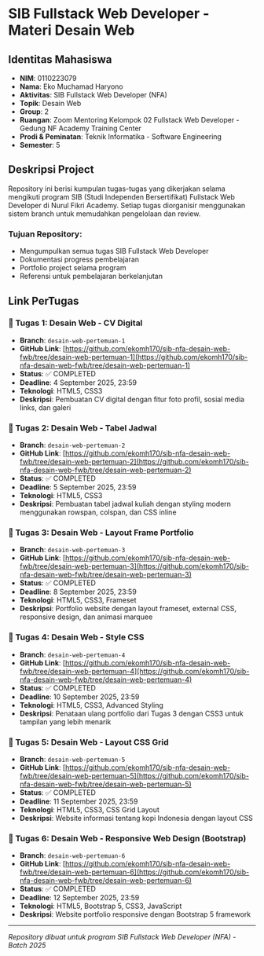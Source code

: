# SIB Fullstack Web Developer - Materi Desain Web

## Identitas Mahasiswa
- **NIM**: 0110223079
- **Nama**: Eko Muchamad Haryono
- **Aktivitas**: SIB Fullstack Web Developer (NFA)
- **Topik**: Desain Web
- **Group**: 2
- **Ruangan**: Zoom Mentoring Kelompok 02 Fullstack Web Developer - Gedung NF Academy Training Center
- **Prodi & Peminatan**: Teknik Informatika - Software Engineering
- **Semester**: 5

## Deskripsi Project
Repository ini berisi kumpulan tugas-tugas yang dikerjakan selama mengikuti program SIB (Studi Independen Bersertifikat) Fullstack Web Developer di Nurul Fikri Academy. Setiap tugas diorganisir menggunakan sistem branch untuk memudahkan pengelolaan dan review.

### Tujuan Repository:
- Mengumpulkan semua tugas SIB Fullstack Web Developer
- Dokumentasi progress pembelajaran
- Portfolio project selama program
- Referensi untuk pembelajaran berkelanjutan

## Link PerTugas

### 🎯 Tugas 1: Desain Web - CV Digital
- **Branch**: `desain-web-pertemuan-1`
- **GitHub Link**: [https://github.com/ekomh170/sib-nfa-desain-web-fwb/tree/desain-web-pertemuan-1](https://github.com/ekomh170/sib-nfa-desain-web-fwb/tree/desain-web-pertemuan-1)
- **Status**: ✅ COMPLETED
- **Deadline**: 4 September 2025, 23:59
- **Teknologi**: HTML5, CSS3
- **Deskripsi**: Pembuatan CV digital dengan fitur foto profil, sosial media links, dan galeri

### 🎯 Tugas 2: Desain Web - Tabel Jadwal
- **Branch**: `desain-web-pertemuan-2`
- **GitHub Link**: [https://github.com/ekomh170/sib-nfa-desain-web-fwb/tree/desain-web-pertemuan-2](https://github.com/ekomh170/sib-nfa-desain-web-fwb/tree/desain-web-pertemuan-2)
- **Status**: ✅ COMPLETED
- **Deadline**: 5 September 2025, 23:59
- **Teknologi**: HTML5, CSS3
- **Deskripsi**: Pembuatan tabel jadwal kuliah dengan styling modern menggunakan rowspan, colspan, dan CSS inline

### 🎯 Tugas 3: Desain Web - Layout Frame Portfolio
- **Branch**: `desain-web-pertemuan-3`
- **GitHub Link**: [https://github.com/ekomh170/sib-nfa-desain-web-fwb/tree/desain-web-pertemuan-3](https://github.com/ekomh170/sib-nfa-desain-web-fwb/tree/desain-web-pertemuan-3)
- **Status**: ✅ COMPLETED
- **Deadline**: 8 September 2025, 23:59
- **Teknologi**: HTML5, CSS3, Frameset
- **Deskripsi**: Portfolio website dengan layout frameset, external CSS, responsive design, dan animasi marquee

### 🎯 Tugas 4: Desain Web - Style CSS
- **Branch**: `desain-web-pertemuan-4`
- **GitHub Link**: [https://github.com/ekomh170/sib-nfa-desain-web-fwb/tree/desain-web-pertemuan-4](https://github.com/ekomh170/sib-nfa-desain-web-fwb/tree/desain-web-pertemuan-4)
- **Status**: ✅ COMPLETED
- **Deadline**: 10 September 2025, 23:59
- **Teknologi**: HTML5, CSS3, Advanced Styling
- **Deskripsi**: Penataan ulang portfolio dari Tugas 3 dengan CSS3 untuk tampilan yang lebih menarik

### 🎯 Tugas 5: Desain Web - Layout CSS Grid
- **Branch**: `desain-web-pertemuan-5`
- **GitHub Link**: [https://github.com/ekomh170/sib-nfa-desain-web-fwb/tree/desain-web-pertemuan-5](https://github.com/ekomh170/sib-nfa-desain-web-fwb/tree/desain-web-pertemuan-5)
- **Status**: ✅ COMPLETED
- **Deadline**: 11 September 2025, 23:59
- **Teknologi**: HTML5, CSS3, CSS Grid Layout
- **Deskripsi**: Website informasi tentang kopi Indonesia dengan layout CSS

### 🎯 Tugas 6: Desain Web - Responsive Web Design (Bootstrap)
- **Branch**: `desain-web-pertemuan-6`
- **GitHub Link**: [https://github.com/ekomh170/sib-nfa-desain-web-fwb/tree/desain-web-pertemuan-6](https://github.com/ekomh170/sib-nfa-desain-web-fwb/tree/desain-web-pertemuan-6)
- **Status**: ✅ COMPLETED
- **Deadline**: 12 September 2025, 23:59
- **Teknologi**: HTML5, Bootstrap 5, CSS3, JavaScript
- **Deskripsi**: Website portfolio responsive dengan Bootstrap 5 framework
  
---
*Repository dibuat untuk program SIB Fullstack Web Developer (NFA) - Batch 2025*